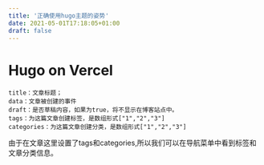 ```yaml
---
title: '正确使用hugo主题的姿势'
date: 2021-05-01T17:18:05+01:00
draft: false
---
```


# Hugo on Vercel

    title：文章标题；
    data：文章被创建的事件
    draft：是否草稿内容，如果为true，将不显示在博客站点中。
    tags：为这篇文章创建标签，是数组形式["1","2","3"]
    categories：为这篇文章创建分类，是数组形式["1","2","3"]

由于在文章这里设置了tags和categories,所以我们可以在导航菜单中看到标签和文章分类信息。

